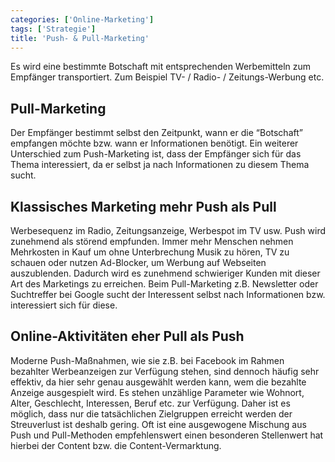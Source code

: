 ```yaml
---
categories: ['Online-Marketing']
tags: ['Strategie']
title: 'Push- & Pull-Marketing'
---
```


Es wird eine bestimmte Botschaft mit entsprechenden Werbemitteln zum Empfänger transportiert. Zum Beispiel TV- / Radio- / Zeitungs-Werbung etc.

## Pull-Marketing

Der Empfänger bestimmt selbst den Zeitpunkt, wann er die “Botschaft” empfangen möchte bzw. wann er Informationen benötigt. Ein weiterer Unterschied zum Push-Marketing ist, dass der Empfänger sich für das Thema interessiert, da er selbst ja nach Informationen zu diesem Thema sucht.

## Klassisches Marketing mehr Push als Pull

Werbesequenz im Radio, Zeitungsanzeige, Werbespot im TV usw. Push wird zunehmend als störend empfunden. Immer mehr Menschen nehmen Mehrkosten in Kauf um ohne Unterbrechung Musik zu hören, TV zu schauen oder nutzen Ad-Blocker, um Werbung auf Webseiten auszublenden. Dadurch wird es zunehmend schwieriger Kunden mit dieser Art des Marketings zu erreichen. Beim Pull-Marketing z.B.  Newsletter oder Suchtreffer bei Google sucht der Interessent selbst nach Informationen bzw. interessiert sich für diese.

## Online-Aktivitäten eher Pull als Push

Moderne Push-Maßnahmen, wie sie z.B. bei Facebook im Rahmen bezahlter Werbeanzeigen zur Verfügung stehen, sind dennoch häufig sehr effektiv, da hier sehr genau ausgewählt werden kann, wem die bezahlte Anzeige ausgespielt wird. Es stehen unzählige Parameter wie Wohnort, Alter, Geschlecht, Interessen, Beruf etc. zur Verfügung. Daher ist es möglich, dass nur die tatsächlichen Zielgruppen erreicht werden der Streuverlust ist deshalb gering. Oft ist eine ausgewogene Mischung aus Push und Pull-Methoden empfehlenswert einen besonderen Stellenwert hat hierbei der  Content bzw. die Content-Vermarktung.